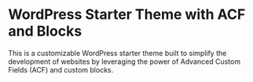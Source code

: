 # WordPress Starter Theme with ACF and Blocks

This is a customizable WordPress starter theme built to simplify the development of websites by leveraging the power of Advanced Custom Fields (ACF) and custom blocks.